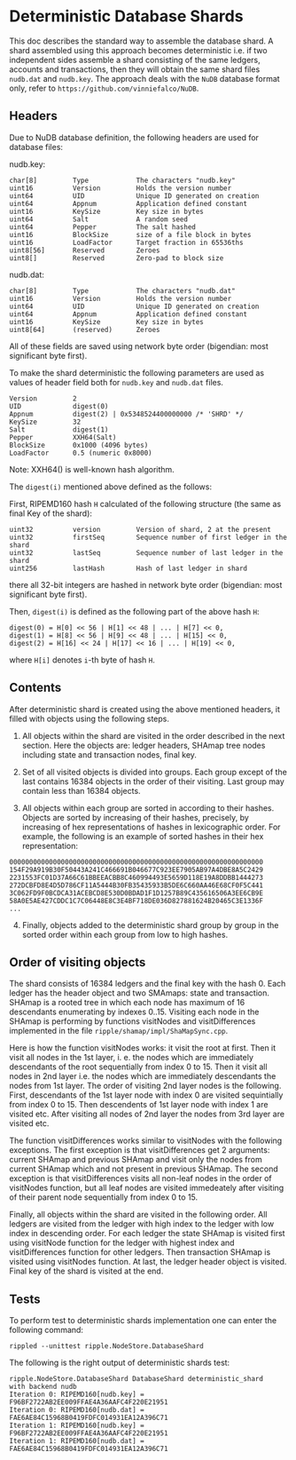 # Deterministic Database Shards

This doc describes the standard way to assemble the database shard.
A shard assembled using this approach becomes deterministic i.e.
if two independent sides assemble a shard consisting of the same ledgers,
accounts and transactions, then they will obtain the same shard files
`nudb.dat` and `nudb.key`. The approach deals with the `NuDB` database
format only, refer to `https://github.com/vinniefalco/NuDB`.


## Headers

Due to NuDB database definition, the following headers are used for
database files:

nudb.key:
```
char[8]         Type            The characters "nudb.key"
uint16          Version         Holds the version number
uint64          UID             Unique ID generated on creation
uint64          Appnum          Application defined constant
uint16          KeySize         Key size in bytes
uint64          Salt            A random seed
uint64          Pepper          The salt hashed
uint16          BlockSize       size of a file block in bytes
uint16          LoadFactor      Target fraction in 65536ths
uint8[56]       Reserved        Zeroes
uint8[]         Reserved        Zero-pad to block size
```

nudb.dat:
```
char[8]         Type            The characters "nudb.dat"
uint16          Version         Holds the version number
uint64          UID             Unique ID generated on creation
uint64          Appnum          Application defined constant
uint16          KeySize         Key size in bytes
uint8[64]       (reserved)      Zeroes
```
All of these fields are saved using network byte order
(bigendian: most significant byte first).

To make the shard deterministic the following parameters are used
as values of header field both for `nudb.key` and `nudb.dat` files.
```
Version         2
UID             digest(0)
Appnum          digest(2) | 0x5348524400000000 /* 'SHRD' */
KeySize         32
Salt            digest(1)
Pepper          XXH64(Salt)
BlockSize       0x1000 (4096 bytes)
LoadFactor      0.5 (numeric 0x8000)
```
Note: XXH64() is well-known hash algorithm.

The `digest(i)` mentioned above defined as the follows:

First, RIPEMD160 hash `H` calculated of the following structure
(the same as final Key of the shard):
```
uint32          version         Version of shard, 2 at the present
uint32          firstSeq        Sequence number of first ledger in the shard
uint32          lastSeq         Sequence number of last ledger in the shard
uint256         lastHash        Hash of last ledger in shard
```
there all 32-bit integers are hashed in network byte order
(bigendian: most significant byte first).

Then, `digest(i)` is defined as the following part of the above hash `H`:
```
digest(0) = H[0] << 56 | H[1] << 48 | ... | H[7] << 0,
digest(1) = H[8] << 56 | H[9] << 48 | ... | H[15] << 0,
digest(2) = H[16] << 24 | H[17] << 16 | ... | H[19] << 0,
```
where `H[i]` denotes `i`-th byte of hash `H`.


## Contents

After deterministic shard is created using the above mentioned headers,
it filled with objects using the following steps.

1. All objects within the shard are visited in the order described in the
next section. Here the objects are: ledger headers, SHAmap tree nodes
including state and transaction nodes, final key.

2. Set of all visited objects is divided into groups. Each group except of
the last contains 16384 objects in the order of their visiting. Last group
may contain less than 16384 objects.

3. All objects within each group are sorted in according to their hashes.
Objects are sorted by increasing of their hashes, precisely, by increasing
of hex representations of hashes in lexicographic order. For example,
the following is an example of sorted hashes in their hex representation:
```
0000000000000000000000000000000000000000000000000000000000000000
154F29A919B30F50443A241C466691B046677C923EE7905AB97A4DBE8A5C2429
2231553FC01D37A66C61BBEEACBB8C460994493E5659D118E19A8DDBB1444273
272DCBFD8E4D5D786CF11A5444B30FB35435933B5DE6C660AA46E68CF0F5C441
3C062FD9F0BCDCA31ACEBCD8E530D0BDAD1F1D1257B89C435616506A3EE6CB9E
58A0E5AE427CDDC1C7C06448E8C3E4BF718DE036D827881624B20465C3E1336F
...
```

4. Finally, objects added to the deterministic shard group by group in the
sorted order within each group from low to high hashes.


## Order of visiting objects

The shard consists of 16384 ledgers and the final key with the hash 0.
Each ledger has the header object and two SMAmaps: state and transaction.
SHAmap is a rooted tree in which each node has maximum of 16 descendants
enumerating by indexes 0..15.  Visiting each node in the SHAmap
is performing by functions visitNodes and visitDifferences implemented
in the file `ripple/shamap/impl/ShaMapSync.cpp`.

Here is how the function visitNodes works: it visit the root at first.
Then it visit all nodes in the 1st layer, i. e. the nodes which are
immediately descendants of the root sequentially from index 0 to 15.
Then it visit all nodes in 2nd layer i.e. the nodes which are immediately
descendants the nodes from 1st layer. The order of visiting 2nd layer nodes
is the following. First, descendants of the 1st layer node with index 0
are visited sequintially from index 0 to 15. Then descendents of 1st layer
node with index 1 are visited etc. After visiting all nodes of 2nd layer
the nodes from 3rd layer are visited etc.

The function visitDifferences works similar to visitNodes with the following
exceptions. The first exception is that visitDifferences get 2 arguments:
current SHAmap and previous SHAmap and visit only the nodes from current
SHAmap which and not present in previous SHAmap. The second exception is
that visitDifferences visits all non-leaf nodes in the order of visitNodes
function, but all leaf nodes are visited immedeately after visiting of their
parent node sequentially from index 0 to 15.

Finally, all objects within the shard are visited in the following order.
All ledgers are visited from the ledger with high index to the ledger with
low index in descending order. For each ledger the state SHAmap is visited
first using visitNode function for the ledger with highest index and
visitDifferences function for other ledgers. Then transaction SHAmap is visited
using visitNodes function. At last, the ledger header object is visited.
Final key of the shard is visited at the end.


## Tests

To perform test to deterministic shards implementation one can enter
the following command:
```
rippled --unittest ripple.NodeStore.DatabaseShard
```

The following is the right output of deterministic shards test:
```
ripple.NodeStore.DatabaseShard DatabaseShard deterministic_shard
with backend nudb
Iteration 0: RIPEMD160[nudb.key] = F96BF2722AB2EE009FFAE4A36AAFC4F220E21951
Iteration 0: RIPEMD160[nudb.dat] = FAE6AE84C15968B0419FDFC014931EA12A396C71
Iteration 1: RIPEMD160[nudb.key] = F96BF2722AB2EE009FFAE4A36AAFC4F220E21951
Iteration 1: RIPEMD160[nudb.dat] = FAE6AE84C15968B0419FDFC014931EA12A396C71
```
